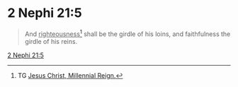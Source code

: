# 2 Nephi 21:5

> And <u>righteousness</u>[^a] shall be the girdle of his loins, and faithfulness the girdle of his reins.

[2 Nephi 21:5](https://www.churchofjesuschrist.org/study/scriptures/bofm/2-ne/21?lang=eng&id=p5#p5)


[^a]: TG [Jesus Christ, Millennial Reign.](https://www.churchofjesuschrist.org/study/scriptures/tg/jesus-christ-millennial-reign?lang=eng)
